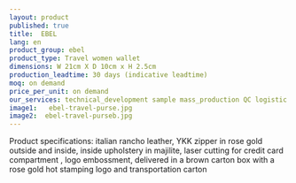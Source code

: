 ```yaml
---
layout: product
published: true
title:  EBEL
lang: en
product_group: ebel
product_type: Travel women wallet
dimensions: W 21cm X D 10cm x H 2.5cm
production_leadtime: 30 days (indicative leadtime)
moq: on demand
price_per_unit: on demand
our_services: technical_development sample mass_production QC logistic shipping
image1:   ebel-travel-purse.jpg
image2:  ebel-travel-purseb.jpg
---
```

Product specifications: italian rancho leather, YKK zipper in rose gold outside and inside, inside upholstery in majilite, laser cutting for credit card compartment , logo embossment, delivered in a brown carton box with a rose gold hot stamping logo and transportation carton						
